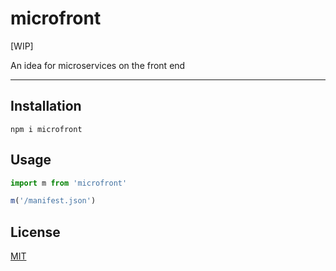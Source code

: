 # microfront

[WIP]

An idea for microservices on the front end

--------

## Installation

`npm i microfront`

## Usage

```javascript
import m from 'microfront'

m('/manifest.json')
```

## License

[MIT](./LICENSE.md)
